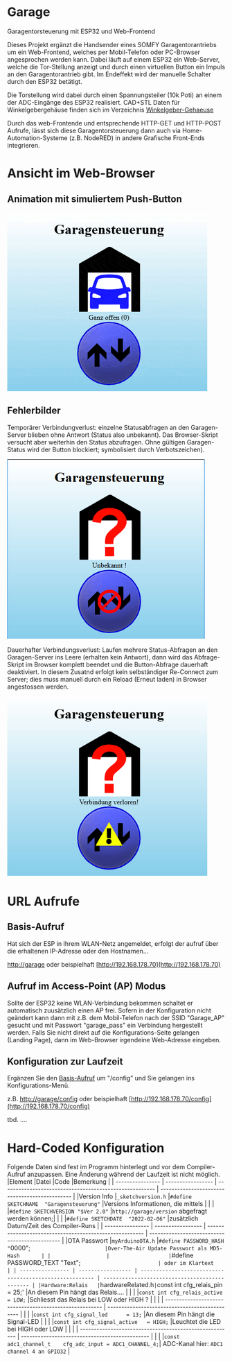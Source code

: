 # Garage
Garagentorsteuerung mit ESP32 und Web-Frontend

Dieses Projekt ergänzt die Handsender eines SOMFY Garagentorantriebs um ein Web-Frontend, welches per Mobil-Telefon oder PC-Browser angesprochen werden kann.
Dabei läuft auf einem ESP32 ein Web-Server, welche die Tor-Stellung anzeigt und durch einen virtuellen Button ein Impuls an den Garagentorantrieb gibt.
Im Endeffekt wird der manuelle Schalter durch den ESP32 betätigt.

Die Torstellung wird dabei durch einen Spannungsteiler (10k Poti) an einem der ADC-Eingänge des ESP32 realisiert.
CAD+STL Daten für Winkelgebergehäuse finden sich im Verzeichnis [Winkelgeber-Gehaeuse](/Winkelgeber-Gehaeuse)

Durch das web-Frontende und entsprechende HTTP-GET und HTTP-POST Aufrufe, lässt sich diese Garagentorsteuerung dann auch via Home-Automation-Systeme (z.B. NodeRED) in andere Grafische Front-Ends integrieren.

# Ansicht im Web-Browser
## Animation mit simuliertem Push-Button
![AnimatedScreenPlay](Pictures/animationGIF.gif)
## Fehlerbilder
Temporärer Verbindungverlust: einzelne Statusabfragen an den Garagen-Server blieben ohne Antwort (Status also unbekannt).
Das Browser-Skript versucht aber weiterhin den Status abzufragen.
Ohne gültigen Garagen-Status wird der Button blockiert; symbolisiert durch Verbotszeichen).

![tmpConnectionLost](Pictures/tmpLostConnection.gif)

Dauerhafter Verbindungsverlust: Laufen mehrere Status-Abfragen an den Garagen-Server ins Leere (erhalten kein Antwort), dann wird das Abfrage-Skript im Browser komplett beendet und die Button-Abfrage dauerhaft deaktiviert.
In diesem Zusatnd erfolgt kein selbständiger Re-Connect zum Server; dies muss manuell durch ein Reload (Erneut laden) in Browser angestossen werden.

![brokenConnection](Pictures/brokenConnection.gif)


# URL Aufrufe
## Basis-Aufruf
Hat sich der ESP in Ihrem WLAN-Netz angemeldet, erfolgt der aufruf über die erhaltenen IP-Adresse oder den Hostnamen...

[http://garage](http://garage)  oder beispielhaft [http://192.168.178.70](http://192.168.178.70)
## Aufruf im Access-Point (AP) Modus
Sollte der ESP32 keine WLAN-Verbindung bekommen schaltet er automatisch zuusätzlich einen AP frei.
Sofern in der Konfiguration nicht geändert kann dann mit z.B. dem Mobil-Telefon nach der SSID "Garage_AP" gesucht und mit Passwort "garage_pass" ein Verbindung hergestellt werden. Falls Sie nicht direkt auf die Konfigurations-Seite gelangen (Landing Page), dann im Web-Browser irgendeine Web-Adresse eingeben.
## Konfiguration zur Laufzeit
Ergänzen Sie den [Basis-Aufruf](#basis-aufruf) um "/config" und Sie gelangen ins Konfigurations-Menü.

z.B. [http://garage/config](http://garage/config)  oder beispielhaft [http://192.168.178.70/config](http://192.168.178.70/config)

tbd.
....

# Hard-Coded Konfiguration
Folgende Daten sind fest im Programm hinterlegt und vor dem Compiler-Aufruf anzupassen. Eine Änderung während der Laufzeit ist nicht möglich.
|Element           |Datei              |Code                                                     |Bemerkung                                       |
| ---------------- | ----------------- | ------------------------------------------------------- | ---------------------------------------------- |
|Version Info      |`_sketchversion.h` |`#define SKETCHNAME  "Garagensteuerung"`                 |Versions Informationen, die mittels             |
|                  |                   |`#define SKETCHVERSION "$Ver 2.0"`                       |`http://garage/version` abgefragt werden können;|
|                  |                   |`#define SKETCHDATE  "2022-02-06"`                       |zusätzlich Datum/Zeit des Compiler-Runs         |
| ---------------- | ----------------- | ------------------------------------------------------- | ---------------------------------------------- |
|OTA Passwort      |`myArduinoOTA.h`   |`#define PASSWORD_HASH  "`0000";`                        |Over-The-Air Update Passwort als MD5-Hash       |
|                  |                   |`#define PASSWORD_TEXT  "Text";`                         | oder im Klartext                               |
| ---------------- | ----------------- | ------------------------------------------------------- | ---------------------------------------------- |
|Hardware:Relais   |`hardwareRelated.h`|`const int cfg_relais_pin      = 25;'                    |An diesem Pin hängt das Relais....              |
|                  |                   |`const int cfg_relais_active   = LOW;`                   |Schliesst das Relais bei LOW oder HIGH ?        |
|                  |                   | ------------------------------------------------------- | ---------------------------------------------- |
|                  |                   |`const int cfg_signal_led      = 13;`                    |An diesem Pin hängt die Signal-LED              |
|                  |                   |`const int cfg_signal_active   = HIGH;`                  |Leuchtet die LED bei HIGH oder LOW              |
|                  |                   | ------------------------------------------------------- | ---------------------------------------------- |
|                  |                   |`const adc1_channel_t    cfg_adc_input = ADC1_CHANNEL_4;`| ADC-Kanal hier: `ADC1 channel 4 an GPIO32`     |

